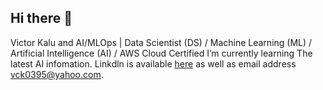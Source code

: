## Hi there 👋
Victor Kalu
and AI/MLOps | Data Scientist (DS) / Machine Learning (ML) / Artificial Intelligence (AI) / AWS Cloud Certified
I’m currently learning The latest AI infomation.
Linkdln is available [here](https://www.linkedin.com/in/victor-kalu-jr-a37a64200/) as well as email address vck0395@yahoo.com.



<!--
**VCK0395/VCK0395** is a ✨ _special_ ✨ repository because its `README.md` (this file) appears on your GitHub profile.

Here are some ideas to get you started:


- 📫 How to reach me: ...
- 😄 Pronouns: ...
- ⚡ Fun fact: ...
-->
